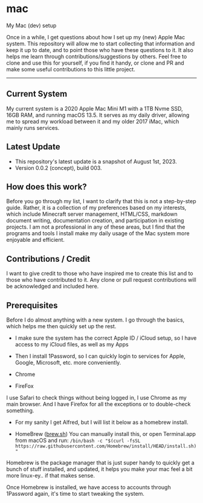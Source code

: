 # mac
My Mac (dev) setup

Once in a while, I get questions about how I set up my (new) Apple Mac system. This repository will allow me to start collecting that information and keep it up to date, and to point those who have these questions to it. It also helps me learn through contributions/suggestions by others. Feel free to clone and use this for yourself, if you find it handy, or clone and PR and make some useful contributions to this little project.

---

## Current System

My current system is a 2020 Apple Mac Mini M1 with a 1TB Nvme SSD, 16GB RAM, and running macOS 13.5. It serves as my daily driver, allowing me to spread my workload between it and my older 2017 iMac, which mainly runs services.

## Latest Update

- This repository's latest update is a snapshot of August 1st, 2023. 
- Version 0.0.2 (concept), build 003.

## How does this work?

Before you go through my list, I want to clarify that this is not a step-by-step guide. Rather, it is a collection of my preferences based on my interests, which include Minecraft server management, HTML/CSS, markdown document writing, documentation creation, and participation in existing projects. I am not a professional in any of these areas, but I find that the programs and tools I install make my daily usage of the Mac system more enjoyable and efficient.

## Contributions / Credit

I want to give credit to those who have inspired me to create this list and to those who have contributed to it. Any clone or pull request contributions will be acknowledged and included here.

## Prerequisites 

Before I do almost anything with a new system. I go through the basics, which helps me then quickly set up the rest.

- I make sure the system has the correct Apple ID / iCloud setup, so I have access to my iCloud files, as well as my Apps
- Then I install 1Password, so I can quickly login to services for Apple, Google, Microsoft, etc. more conveniently.

- Chrome
- FireFox

I use Safari to check things without being logged in, I use Chrome as my main browser. And I have Firefox for all the exceptions or to double-check something.

- For my sanity I get Alfred, but I will list it below as a homebrew install. 

- HomeBrew ([brew.sh](https://brew.sh/)) You can manually install this, or open Terminal.app from macOS and run:
  `/bin/bash -c "$(curl -fsSL https://raw.githubusercontent.com/Homebrew/install/HEAD/install.sh)"`

Homebrew is the package manager that is just super handy to quickly get a bunch of stuff installed, and updated, it helps you make your mac feel a bit more linux-ey.. if that makes sense. 

Once Homebrew is installed, we have access to accounts through 1Password again, it's time to start tweaking the system.
